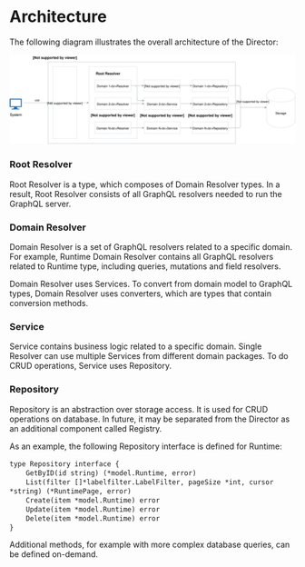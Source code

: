 # Architecture

The following diagram illustrates the overall architecture of the Director:

![](./assets/director-architecture.svg)

### Root Resolver

Root Resolver is a type, which composes of Domain Resolver types. In a result, Root Resolver consists of all GraphQL resolvers needed to run the GraphQL server.  

### Domain Resolver

Domain Resolver is a set of GraphQL resolvers related to a specific domain. For example, Runtime Domain Resolver contains all GraphQL resolvers related to Runtime type, including queries, mutations and field resolvers.

Domain Resolver uses Services. To convert from domain model to GraphQL types, Domain Resolver uses converters, which are types that contain conversion methods.

### Service

Service contains business logic related to a specific domain. Single Resolver can use multiple Services from different domain packages. To do CRUD operations, Service uses Repository.

### Repository

Repository is an abstraction over storage access. It is used for CRUD operations on database. In future, it may be separated from the Director as an additional component called Registry.

As an example, the following Repository interface is defined for Runtime:

```golang
type Repository interface {
	GetByID(id string) (*model.Runtime, error)
	List(filter []*labelfilter.LabelFilter, pageSize *int, cursor *string) (*RuntimePage, error)
	Create(item *model.Runtime) error
	Update(item *model.Runtime) error
	Delete(item *model.Runtime) error
}
```

Additional methods, for example with more complex database queries, can be defined on-demand.
